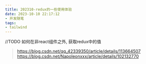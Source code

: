 ```yaml
---
title: 202310-redux的一些使用体验
date: 2023-10-10 22:17:12
- 开发随笔
tags: 
- tailwind
---
```



//TODO
如何在非react组件之外, 获取redux中的值
> https://blog.csdn.net/qq_42339350/article/details/113664507
> https://blog.csdn.net/Napoleonxxx/article/details/102132770
> 